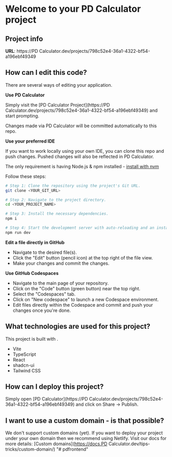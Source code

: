 # Welcome to your PD Calculator project

## Project info

**URL**: https://PD Calculator.dev/projects/798c52e4-36a1-4322-bf54-a196ebf49349

## How can I edit this code?

There are several ways of editing your application.

**Use PD Calculator**

Simply visit the [PD Calculator Project](https://PD Calculator.dev/projects/798c52e4-36a1-4322-bf54-a196ebf49349) and start prompting.

Changes made via PD Calculator will be committed automatically to this repo.

**Use your preferred IDE**

If you want to work locally using your own IDE, you can clone this repo and push changes. Pushed changes will also be reflected in PD Calculator.

The only requirement is having Node.js & npm installed - [install with nvm](https://github.com/nvm-sh/nvm#installing-and-updating)

Follow these steps:

```sh
# Step 1: Clone the repository using the project's Git URL.
git clone <YOUR_GIT_URL>

# Step 2: Navigate to the project directory.
cd <YOUR_PROJECT_NAME>

# Step 3: Install the necessary dependencies.
npm i

# Step 4: Start the development server with auto-reloading and an instant preview.
npm run dev
```

**Edit a file directly in GitHub**

- Navigate to the desired file(s).
- Click the "Edit" button (pencil icon) at the top right of the file view.
- Make your changes and commit the changes.

**Use GitHub Codespaces**

- Navigate to the main page of your repository.
- Click on the "Code" button (green button) near the top right.
- Select the "Codespaces" tab.
- Click on "New codespace" to launch a new Codespace environment.
- Edit files directly within the Codespace and commit and push your changes once you're done.

## What technologies are used for this project?

This project is built with .

- Vite
- TypeScript
- React
- shadcn-ui
- Tailwind CSS

## How can I deploy this project?

Simply open [PD Calculator](https://PD Calculator.dev/projects/798c52e4-36a1-4322-bf54-a196ebf49349) and click on Share -> Publish.

## I want to use a custom domain - is that possible?

We don't support custom domains (yet). If you want to deploy your project under your own domain then we recommend using Netlify. Visit our docs for more details: [Custom domains](https://docs.PD Calculator.dev/tips-tricks/custom-domain/)
"# pdfrontend" 
